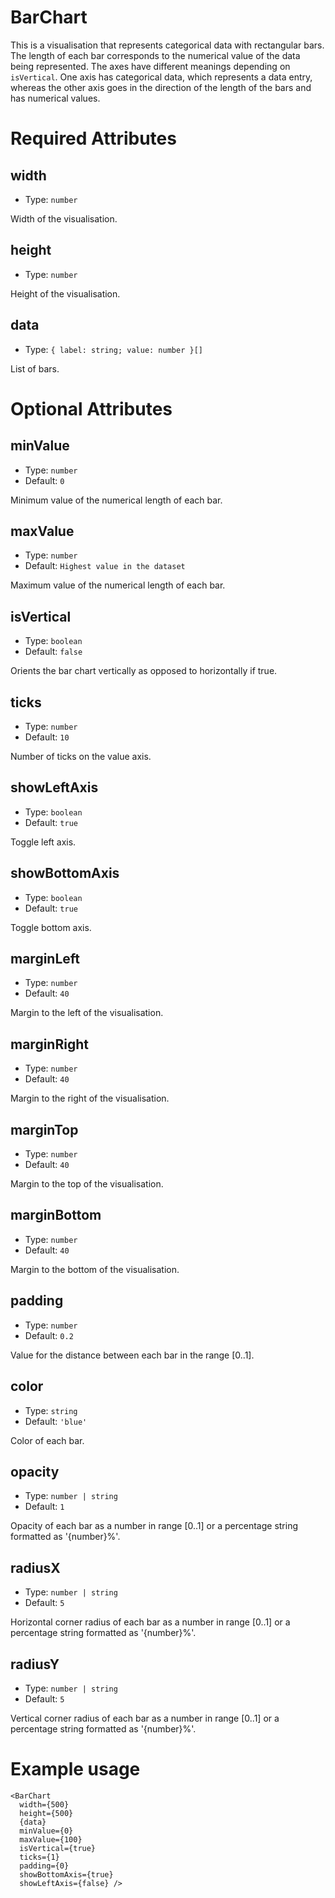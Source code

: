 # BarChart

This is a visualisation that represents categorical data with rectangular bars.
The length of each bar corresponds to the numerical value of the data being represented.
The axes have different meanings depending on `isVertical`.
One axis has categorical data, which represents a data entry, whereas
the other axis goes in the direction of the length of the bars and has numerical values.

# Required Attributes

## width

- Type: `number`

Width of the visualisation.

## height

- Type: `number`

Height of the visualisation.

## data

- Type: `{ label: string; value: number }[]`

List of bars.

# Optional Attributes

## minValue

- Type: `number`
- Default: `0`

Minimum value of the numerical length of each bar.

## maxValue

- Type: `number`
- Default: `Highest value in the dataset`

Maximum value of the numerical length of each bar.

## isVertical

- Type: `boolean`
- Default: `false`

Orients the bar chart vertically as opposed to horizontally if true.

## ticks

- Type: `number`
- Default: `10`

Number of ticks on the value axis.

## showLeftAxis

- Type: `boolean`
- Default: `true`

Toggle left axis.

## showBottomAxis

- Type: `boolean`
- Default: `true`

Toggle bottom axis.

## marginLeft

- Type: `number`
- Default: `40`

Margin to the left of the visualisation.

## marginRight

- Type: `number`
- Default: `40`

Margin to the right of the visualisation.

## marginTop

- Type: `number`
- Default: `40`

Margin to the top of the visualisation.

## marginBottom

- Type: `number`
- Default: `40`

Margin to the bottom of the visualisation.

## padding

- Type: `number`
- Default: `0.2`

Value for the distance between each bar in the range [0..1].

## color

- Type: `string`
- Default: `'blue'`

Color of each bar.

## opacity

- Type: `number | string`
- Default: `1`

Opacity of each bar as a number in range [0..1] or
a percentage string formatted as '{number}%'.

## radiusX

- Type: `number | string`
- Default: `5`

Horizontal corner radius of each bar as a number in range [0..1] or
a percentage string formatted as '{number}%'.

## radiusY

- Type: `number | string`
- Default: `5`

Vertical corner radius of each bar as a number in range [0..1] or
a percentage string formatted as '{number}%'.

# Example usage

```svelte
<BarChart
  width={500}
  height={500}
  {data}
  minValue={0}
  maxValue={100}
  isVertical={true}
  ticks={1}
  padding={0}
  showBottomAxis={true}
  showLeftAxis={false} />
```

